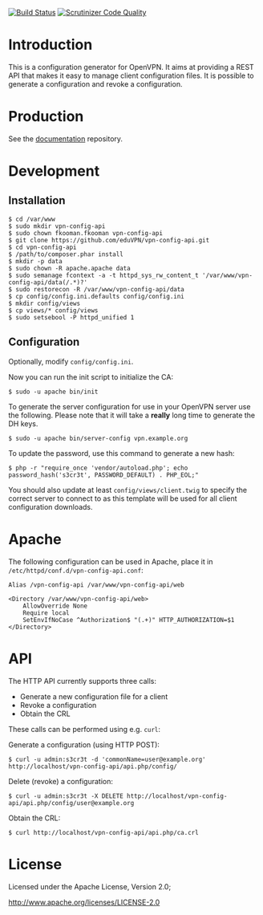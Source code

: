 [![Build Status](https://travis-ci.org/eduVPN/vpn-config-api.svg)](https://travis-ci.org/eduVPN/vpn-config-api)
[![Scrutinizer Code Quality](https://scrutinizer-ci.com/g/eduVPN/vpn-config-api/badges/quality-score.png?b=master)](https://scrutinizer-ci.com/g/eduVPN/vpn-config-api/?branch=master)

# Introduction

This is a configuration generator for OpenVPN. It aims at providing a REST API
that makes it easy to manage client configuration files. It is possible to 
generate a configuration and revoke a configuration.

# Production

See the [documentation](https://github.com/eduVPN/documentation) repository.

# Development

## Installation

    $ cd /var/www
    $ sudo mkdir vpn-config-api
    $ sudo chown fkooman.fkooman vpn-config-api
    $ git clone https://github.com/eduVPN/vpn-config-api.git
    $ cd vpn-config-api
    $ /path/to/composer.phar install
    $ mkdir -p data
    $ sudo chown -R apache.apache data
    $ sudo semanage fcontext -a -t httpd_sys_rw_content_t '/var/www/vpn-config-api/data(/.*)?'
    $ sudo restorecon -R /var/www/vpn-config-api/data
    $ cp config/config.ini.defaults config/config.ini
    $ mkdir config/views
    $ cp views/* config/views
    $ sudo setsebool -P httpd_unified 1

## Configuration
Optionally, modify `config/config.ini`.

Now you can run the init script to initialize the CA:

    $ sudo -u apache bin/init

To generate the server configuration for use in your OpenVPN server use the 
following. Please note that it will take a **really** long time to generate the
DH keys.

    $ sudo -u apache bin/server-config vpn.example.org

To update the password, use this command to generate a new hash:

    $ php -r "require_once 'vendor/autoload.php'; echo password_hash('s3cr3t', PASSWORD_DEFAULT) . PHP_EOL;"

You should also update at least `config/views/client.twig` to specify the 
correct server to connect to as this template will be used for all client 
configuration downloads.

# Apache

The following configuration can be used in Apache, place it in 
`/etc/httpd/conf.d/vpn-config-api.conf`:

    Alias /vpn-config-api /var/www/vpn-config-api/web

    <Directory /var/www/vpn-config-api/web>
        AllowOverride None
        Require local
        SetEnvIfNoCase ^Authorization$ "(.+)" HTTP_AUTHORIZATION=$1
    </Directory>

# API
The HTTP API currently supports three calls:

- Generate a new configuration file for a client
- Revoke a configuration
- Obtain the CRL

These calls can be performed using e.g. `curl`:

Generate a configuration (using HTTP POST):

    $ curl -u admin:s3cr3t -d 'commonName=user@example.org' http://localhost/vpn-config-api/api.php/config/

Delete (revoke) a configuration:

    $ curl -u admin:s3cr3t -X DELETE http://localhost/vpn-config-api/api.php/config/user@example.org

Obtain the CRL:

    $ curl http://localhost/vpn-config-api/api.php/ca.crl

# License
Licensed under the Apache License, Version 2.0;

   http://www.apache.org/licenses/LICENSE-2.0

